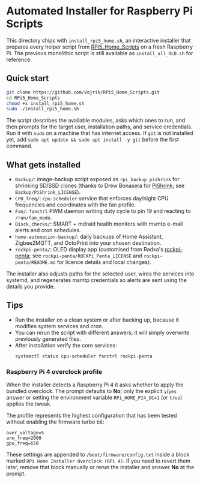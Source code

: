 # Automated Installer for Raspberry Pi Scripts

This directory ships with `install_rpi5_home.sh`, an interactive installer that prepares every helper script from [RPi5_Home_Scripts](https://github.com/Vojrik/RPi5_Home_Scripts) on a fresh Raspberry Pi. The previous monolithic script is still available as `install_all_OLD.sh` for reference.

## Quick start

```bash
git clone https://github.com/Vojrik/RPi5_Home_Scripts.git
cd RPi5_Home_Scripts
chmod +x install_rpi5_home.sh
sudo ./install_rpi5_home.sh
```

The script describes the available modules, asks which ones to run, and then prompts for the target user, installation paths, and service credentials. Run it with `sudo` on a machine that has internet access. If `git` is not installed yet, add `sudo apt update && sudo apt install -y git` before the first command.

## What gets installed

- `Backup/`: image-backup script exposed as `rpi_backup_pishrink` for shrinking SD/SSD clones (thanks to Drew Bonasera for [PiShrink](https://github.com/Drewsif/PiShrink); see `Backup/PiShrink_LICENSE`).
- `CPU_freq/`: `cpu-scheduler` service that enforces day/night CPU frequencies and coordinates with the fan profile.
- `Fan/`: `fanctrl` PWM daemon writing duty cycle to pin 19 and reacting to `/run/fan_mode`.
- `Disck_checks/`: SMART + mdraid health monitors with msmtp e-mail alerts and cron schedules.
- `home-automation-backup/`: daily backups of Home Assistant, Zigbee2MQTT, and OctoPrint into your chosen destination.
- `rockpi-penta/`: OLED display app (customised from Radxa's [rockpi-penta](https://github.com/radxa/rockpi-penta); see `rockpi-penta/ROCKPi_Penta_LICENSE` and `rockpi-penta/README.md` for licence details and local changes).

The installer also adjusts paths for the selected user, wires the services into systemd, and regenerates msmtp credentials so alerts are sent using the details you provide.

## Tips

- Run the installer on a clean system or after backing up, because it modifies system services and cron.
- You can rerun the script with different answers; it will simply overwrite previously generated files.
- After installation verify the core services:
  ```bash
  systemctl status cpu-scheduler fanctrl rockpi-penta
  ```

### Raspberry Pi 4 overclock profile

When the installer detects a Raspberry Pi 4 it asks whether to apply the bundled overclock. The prompt defaults to **No**; only the explicit `y`/`yes` answer or setting the environment variable `RPi_HOME_PI4_OC=1` (or `true`) applies the tweak.

The profile represents the highest configuration that has been tested without enabling the firmware turbo bit:

```
over_voltage=5
arm_freq=2000
gpu_freq=650
```

These settings are appended to `/boot/firmware/config.txt` inside a block marked `RPi Home Installer Overclock (RPi 4)`. If you need to revert them later, remove that block manually or rerun the installer and answer **No** at the prompt.
